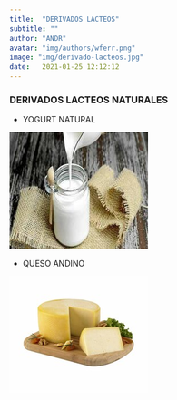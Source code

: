 ```yaml
---
title:  "DERIVADOS LACTEOS"
subtitle: ""
author: "ANDR"
avatar: "img/authors/wferr.png"
image: "img/derivado-lacteos.jpg"
date:   2021-01-25 12:12:12
---
```


### DERIVADOS LACTEOS NATURALES
- YOGURT NATURAL

![Caption for the picture.](img\derivado-lacteos/yogurt.jpg)

- QUESO ANDINO

![Caption for the picture.](img\derivado-lacteos/queso.jpg)
